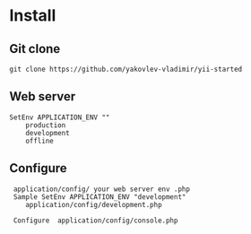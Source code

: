 Install
====================

Git clone
---------
    git clone https://github.com/yakovlev-vladimir/yii-started


Web server
---------------------
    SetEnv APPLICATION_ENV ""
        production
        development
        offline
Configure
---------
     application/config/ your web server env .php
     Sample SetEnv APPLICATION_ENV "development"
        application/config/development.php

     Configure  application/config/console.php

